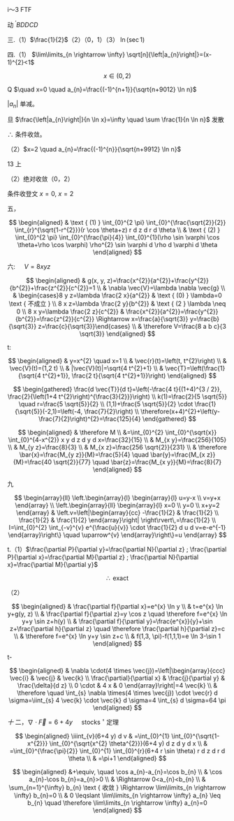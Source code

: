 i～3 FTF

动 ${ }^{\prime} B D D C D$

三.（1）$\frac{1}{2}$（2）（0，1）（3） $\ln (\sec 1)$

四.（1） $\lim\limits_{n \rightarrow \infty} \sqrt[n]{\left|a_{n}\right|}=(x-1)^{2}<1$

$$
x \in(0,2)
$$

Q $\quad x=0 \quad a_{n}=\frac{(-1)^{n+1}}{\sqrt{n+9012} \ln n}$

$\left|a_{n}\right|$ 单减。

旦 $\frac{\left|a_{n}\right|}{n \ln x}=\infty \quad \sum \frac{1}{n \ln n}$ 发散

$\therefore$ 条件收敛。

（2）$x=2 \quad a_{n}=\frac{(-1)^{n}}{\sqrt{n+9912} \ln n}$

13 上

（2）绝对收敛（0，2）

条件收登文 $x=0, ~ x=2$

五，

$$
\begin{aligned}
& \text { (1) } \int_{0}^{2 \pi} \int_{0}^{\frac{\sqrt{2}}{2}} \int_{r}^{\sqrt{1-r^{2}}}(r \cos \theta+z) r d z d r d \theta \\
& \text { (2) } \int_{0}^{2 \pi} \int_{0}^{\frac{\pi}{4}} \int_{0}^{1}(\rho \sin \varphi \cos \theta+\rho \cos \varphi) \rho^{2} \sin \varphi d \rho d \varphi d \theta
\end{aligned}
$$

六: $\quad V=8 x y z$

$$
\begin{aligned}
& g(x, y, z)=\frac{x^{2}}{a^{2}}+\frac{y^{2}}{b^{2}}+\frac{z^{2}}{c^{2}}=1 \\
& \nabla \vec{V}=\lambda \nabla \vec{g} \\
& \begin{cases}8 y z=\lambda \frac{2 x}{a^{2}} & \text { (0) } \lambda=0 \text { 不成立 } \\
8 x z=\lambda \frac{2 y}{b^{2}} & \text { (2 } \lambda \neq 0 \\
8 x y=\lambda \frac{2 z}{c^{2}} & \frac{x^{2}}{a^{2}}=\frac{y^{2}}{b^{2}}=\frac{z^{2}}{c^{2}} \Rightarrow x=\frac{a}{\sqrt{3}} y=\frac{b}{\sqrt{3}} z=\frac{c}{\sqrt{3}}\end{cases} \\
& \therefore V=\frac{8 a b c}{3 \sqrt{3}}
\end{aligned}
$$

t:

$$
\begin{aligned}
& y=x^{2} \quad x=1 \\
& \vec{r}(t)=\left(t, t^{2}\right) \\
& \vec{V}(t)=(1,2 t) \\
& |\vec{V}(t)|=\sqrt{4 t^{2}+1} \\
& \vec{T}=\left(\frac{1}{\sqrt{4 t^{2}+1}}, \frac{2 t}{\sqrt{4 t^{2}+1}}\right)
\end{aligned}
$$

$$
\begin{gathered}
\frac{d \vec{T}}{d t}=\left(-\frac{4 t}{(1+4)^{3 / 2}}, \frac{2}{\left(1+4 t^{2}\right)^{\frac{3}{2}}}\right) \\
k(1)=\frac{2}{5 \sqrt{5}} \quad r=\frac{5 \sqrt{5}}{2} \\
(1,1)+\frac{5 \sqrt{5}}{2} \cdot \frac{1}{\sqrt{5}}(-2,1)=\left(-4, \frac{7}{2}\right) \\
\therefore(x+4)^{2}+\left(y-\frac{7}{2}\right)^{2}=\frac{125}{4}
\end{gathered}
$$

$$
\begin{aligned}
& \therefore M \\
&=\int_{0}^{2} \int_{0}^{\sqrt{x}} \int_{0}^{4-x^{2}} x y d z d y d x=\frac{32}{15} \\
& M_{x y}=\frac{256}{105} \\
& M_{y z}=\frac{8}{3} \\
& M_{x z}=\frac{256 \sqrt{2}}{231} \\
& \therefore \bar{x}=\frac{M_{y z}}{M}=\frac{5}{4} \quad \bar{y}=\frac{M_{x z}}{M}=\frac{40 \sqrt{2}}{77} \quad \bar{z}=\frac{M_{x y}}{M}=\frac{8}{7}
\end{aligned}
$$

九

$$
\begin{array}{ll}
\left.\begin{array}{l}
\begin{array}{l}
u=y-x \\
v=y+x
\end{array} \\
\left.\begin{array}{ll}
\begin{array}{l}
x=0 \\
y=0 \\
x+y=2
\end{array} & \left.v=\left|\begin{array}{cc}
-\frac{1}{2} & \frac{1}{2} \\
\frac{1}{2} & \frac{1}{2}
\end{array}\right| \right\rvert\,=\frac{1}{2} \\
I=\int_{0}^{2} \int_{-v}^{v} e^{\frac{u}{v}} \cdot \frac{1}{2} d u d v=e-e^{-1}
\end{array}\right\} \quad \uparrow^{v}
\end{array}\right\}=u
\end{array}
$$

t.（1）$\frac{\partial P}{\partial y}=\frac{\partial N}{\partial z} ; \frac{\partial P}{\partial x}=\frac{\partial M}{\partial z} ; \frac{\partial N}{\partial x}=\frac{\partial M}{\partial y}$

$$
\therefore \text { exact }
$$

（2）

$$
\begin{aligned}
& \frac{\partial f}{\partial x}=e^{x} \ln y \\
& t=e^{x} \ln y+g(y, z) \\
& \frac{\partial f}{\partial z}=y \cos z \quad \therefore f=e^{x} \ln y+y \sin z+h(y) \\
& \frac{\partial f}{\partial y}=\frac{e^{x}}{y}+\sin z+\frac{\partial h}{\partial z} \quad \therefore \frac{\partial h}{\partial z}=c \\
& \therefore f=e^{x} \ln y+y \sin z+c \\
& f(1,3, \pi)-f(1,1,1)=e \ln 3-\sin 1
\end{aligned}
$$

t-

$$
\begin{aligned}
& \nabla \cdot(4 \times \vec{j})=\left|\begin{array}{ccc}
\vec{i} & \vec{j} & \vec{k} \\
\frac{\partial}{\partial x} & \frac{j}{\partial y} & \frac{\delta}{d z} \\
0 \cdot & 4 x & 0
\end{array}\right|=4 \vec{k} \\
& \therefore \quad \int_{s} \nabla \times(4 \times \vec{j}) \cdot \vec{r} d \sigma=\iint_{s} 4 \vec{k} \cdot \vec{k} d \sigma=4 \int_{s} d \sigma=64 \pi
\end{aligned}
$$

$十$ 二，$\nabla \cdot \vec{F}=6+4 y \quad$ stocks＇定理

$$
\begin{aligned}
\iiint_{v}(6+4 y) d v & =\int_{0}^{1} \int_{0}^{\sqrt{1-x^{2}}} \int_{0}^{\sqrt{x^{2} \theta^{2}}}(6+4 y) d z d y d x \\
& =\int_{0}^{\frac{\pi}{2}} \int_{0}^{1} \int_{0}^{r}(6+4 r \sin \theta) r d z d r d \theta \\
& =\pi+1
\end{aligned}
$$

$$
\begin{aligned}
&+\equiv, \quad \cos a_{n}-a_{n}=\cos b_{n} \\
& \cos a_{n}-\cos b_{n}=a_{n}>0 \\
& \Rightarrow 0<a_{n}<b_{n} \\
& \sum_{n=1}^{\infty} b_{n} \text { 收敛 } \Rightarrow \lim\limits_{n \rightarrow \infty} b_{n}=0 \\
& 0 \leqslant \lim\limits_{n \rightarrow \infty} a_{n} \leq b_{n} \quad \therefore \lim\limits_{n \rightarrow \infty} a_{n}=0
\end{aligned}
$$

